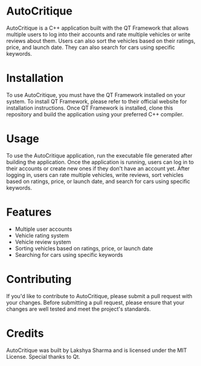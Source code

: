 
# AutoCritique

AutoCritique is a C++ application built with the QT Framework that allows multiple users to log into their accounts and rate multiple vehicles or write reviews about them. Users can also sort the vehicles based on their ratings, price, and launch date. They can also search for cars using specific keywords.

# Installation

To use AutoCritique, you must have the QT Framework installed on your system. To install QT Framework, please refer to their official website for installation instructions. Once QT Framework is installed, clone this repository and build the application using your preferred C++ compiler.

# Usage

To use the AutoCritique application, run the executable file generated after building the application. Once the application is running, users can log in to their accounts or create new ones if they don't have an account yet. After logging in, users can rate multiple vehicles, write reviews, sort vehicles based on ratings, price, or launch date, and search for cars using specific keywords.

# Features

* Multiple user accounts
* Vehicle rating system
* Vehicle review system
* Sorting vehicles based on ratings, price, or launch date
* Searching for cars using specific keywords

# Contributing

If you'd like to contribute to AutoCritique, please submit a pull request with your changes. Before submitting a pull request, please ensure that your changes are well tested and meet the project's standards.

# Credits

AutoCritique was built by Lakshya Sharma and is licensed under the MIT License. Special thanks to Qt.


